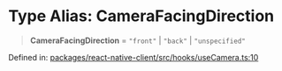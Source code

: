 # Type Alias: CameraFacingDirection

> **CameraFacingDirection** = `"front"` \| `"back"` \| `"unspecified"`

Defined in: [packages/react-native-client/src/hooks/useCamera.ts:10](https://github.com/fishjam-cloud/mobile-client-sdk/blob/a60616b68cd043388665165d49f98ce759f80517/packages/react-native-client/src/hooks/useCamera.ts#L10)
